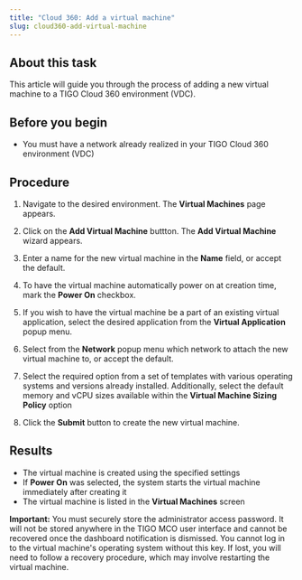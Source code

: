 ```yaml
---
title: "Cloud 360: Add a virtual machine"
slug: cloud360-add-virtual-machine
---
```


## About this task

This article will guide you through the process of adding a new virtual machine to a TIGO Cloud 360 environment (VDC).

## Before you begin

- You must have a network already realized in your TIGO Cloud 360 environment (VDC)

## Procedure

1. Navigate to the desired environment. The **Virtual Machines** page appears.

2. Click on the **Add Virtual Machine** buttton. The **Add Virtual Machine** wizard appears.

3. Enter a name for the new virtual machine in the **Name** field, or accept the default.

4. To have the virtual machine automatically power on at creation time, mark the **Power On** checkbox.

5. If you wish to have the virtual machine be a part of an existing virtual application, select the desired application from the **Virtual Application** popup menu.

6. Select from the **Network** popup menu which network to attach the new virtual machine to, or accept the default.

7. Select the required option from a set of templates with various operating systems and versions already installed. Additionally, select the default memory and vCPU sizes available within the **Virtual Machine Sizing Policy** option

8. Click the **Submit** button to create the new virtual machine.

## Results

- The virtual machine is created using the specified settings
- If **Power On** was selected, the system starts the virtual machine immediately after creating it
- The virtual machine is listed in the **Virtual Machines** screen

**Important:** You must securely store the administrator access password. It will not be stored anywhere in the TIGO MCO user interface and cannot be recovered once the dashboard notification is dismissed. You cannot log in to the virtual machine's operating system without this key. If lost, you will need to follow a recovery procedure, which may involve restarting the virtual machine.

